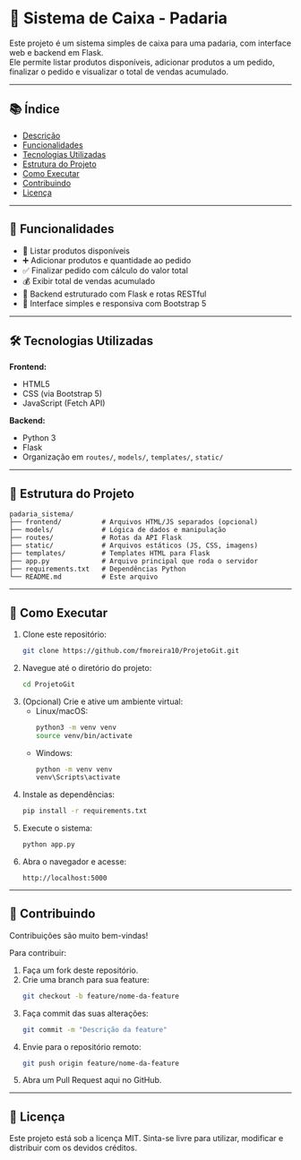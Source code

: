 # 🧾 Sistema de Caixa - Padaria

Este projeto é um sistema simples de caixa para uma padaria, com interface web e backend em Flask.  
Ele permite listar produtos disponíveis, adicionar produtos a um pedido, finalizar o pedido e visualizar o total de vendas acumulado.

---

## 📚 Índice

- [Descrição](#-descrição)
- [Funcionalidades](#-funcionalidades)
- [Tecnologias Utilizadas](#️-tecnologias-utilizadas)
- [Estrutura do Projeto](#-estrutura-do-projeto)
- [Como Executar](#-como-executar)
- [Contribuindo](#-contribuindo)
- [Licença](#-licença)

---

## 📌 Funcionalidades

- 🔄 Listar produtos disponíveis  
- ➕ Adicionar produtos e quantidade ao pedido  
- ✅ Finalizar pedido com cálculo do valor total  
- 💰 Exibir total de vendas acumulado  
- 🧠 Backend estruturado com Flask e rotas RESTful  
- 🎨 Interface simples e responsiva com Bootstrap 5  

---

## 🛠️ Tecnologias Utilizadas

**Frontend:**  
- HTML5  
- CSS (via Bootstrap 5)  
- JavaScript (Fetch API)  

**Backend:**  
- Python 3  
- Flask  
- Organização em `routes/`, `models/`, `templates/`, `static/`  

---

## 📁 Estrutura do Projeto

```
padaria_sistema/
├── frontend/          # Arquivos HTML/JS separados (opcional)
├── models/            # Lógica de dados e manipulação
├── routes/            # Rotas da API Flask
├── static/            # Arquivos estáticos (JS, CSS, imagens)
├── templates/         # Templates HTML para Flask
├── app.py             # Arquivo principal que roda o servidor
├── requirements.txt   # Dependências Python
└── README.md          # Este arquivo
```

---

## 🚀 Como Executar

1. Clone este repositório:
   ```bash
   git clone https://github.com/fmoreira10/ProjetoGit.git
   ```
2. Navegue até o diretório do projeto:
   ```bash
   cd ProjetoGit
   ```
3. (Opcional) Crie e ative um ambiente virtual:
   - Linux/macOS:
     ```bash
     python3 -m venv venv
     source venv/bin/activate
     ```
   - Windows:
     ```bash
     python -m venv venv
     venv\Scripts\activate
     ```
4. Instale as dependências:
   ```bash
   pip install -r requirements.txt
   ```
5. Execute o sistema:
   ```bash
   python app.py
   ```
6. Abra o navegador e acesse:
   ```
   http://localhost:5000
   ```

---

## 🤝 Contribuindo

Contribuições são muito bem-vindas!  

Para contribuir:  

1. Faça um fork deste repositório.  
2. Crie uma branch para sua feature:
   ```bash
   git checkout -b feature/nome-da-feature
   ```
3. Faça commit das suas alterações:
   ```bash
   git commit -m "Descrição da feature"
   ```
4. Envie para o repositório remoto:
   ```bash
   git push origin feature/nome-da-feature
   ```
5. Abra um Pull Request aqui no GitHub.

---

## 📄 Licença

Este projeto está sob a licença MIT. Sinta-se livre para utilizar, modificar e distribuir com os devidos créditos.
